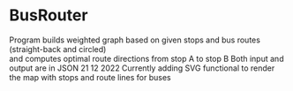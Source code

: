 # BusRouter
Program builds weighted graph based on given stops and bus routes (straight-back and circled)  
and computes optimal route directions from stop A to stop B
Both input and output are in JSON
21 12 2022 Currently adding SVG functional to render the map with stops and route lines for buses
